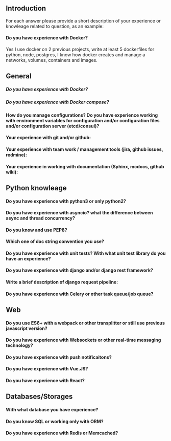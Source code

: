 ## Introduction 

For each answer please provide a short description of your experience or knowleage related to question, as an example:

#### Do you have experience with Docker?

Yes I use docker on 2 previous projects, write at least 5 dockerfiles for python, node, postgres, I know how docker creates and manage a networks, volumes, containers and images.

## General

##### Do you have experience with Docker?

##### Do you have experience with Docker compose?

#### How do you manage configurations? Do you have experience working with environment variables for configuration and/or configuration files and/or configuration server (etcd/consul)?

#### Your experience with git and/or github:

#### Your experience with team work / management tools (jira, github issues, redmine):

#### Your experience in working with documentation (Sphinx, mcdocs, github wiki):

## Python knowleage

#### Do you have experience with python3 or only python2?

#### Do you have experience with asyncio? what the difference between async and thread concurrency?

#### Do you know and use PEP8?

#### Which one of doc string convention you use?

#### Do you have experience with unit tests? With what unit test library do you have an experience?

#### Do you have experience with django and/or django rest framework?

#### Write a brief description of django request pipeline:

#### Do you have experience with Celery or other task queue/job queue?

## Web

#### Do you use ES6+ with a webpack or other transplitter or still use previous javascript version?

#### Do you have experience with Websockets or other real-time messaging technology?

#### Do you have experience with push notificaitons?

#### Do you have experience with Vue.JS?

#### Do you have experience with React?

## Databases/Storages

#### With what database you have experience?

#### Do you know SQL or working only with ORM?

#### Do you have experience with Redis or Memcached?

